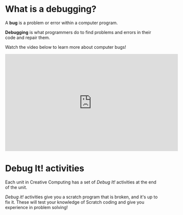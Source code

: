# What is a debugging?
A **bug** is a problem or error within a computer program.

**Debugging** is what programmers do to find problems and errors in their code and repair them.

Watch the video below to learn more about computer bugs!
<iframe width="560" height="315" src="https://www.youtube.com/embed/CGPjraqX_ac" title="YouTube video player" frameborder="0" allow="accelerometer; autoplay; clipboard-write; encrypted-media; gyroscope; picture-in-picture" allowfullscreen></iframe>

# Debug It! activities
Each unit in Creative Computing has a set of *Debug It!* activities at the end of the unit. 

*Debug it!* activities give you a scratch program that is broken, and it's up to fix it. These will test your knowledge of Scratch coding and give you experience in problem solving!